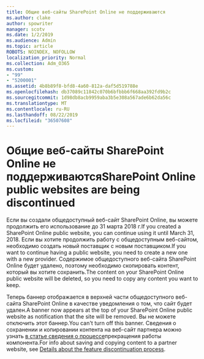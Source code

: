 ```yaml
---
title: Общие веб-сайты SharePoint Online не поддерживаются
ms.author: clake
author: spowriter
manager: scotv
ms.date: 1/2/2019
ms.audience: Admin
ms.topic: article
ROBOTS: NOINDEX, NOFOLLOW
localization_priority: Normal
ms.collection: Adm_O365
ms.custom:
- "99"
- "5200001"
ms.assetid: 4b8b89f8-bfd8-4a60-812a-daf5d519788e
ms.openlocfilehash: db37089c11842c070b6bfbbb6f668aa392fd9b2c
ms.sourcegitcommit: 1d98db8acb9959aba3b5e308a567ade6b62da56c
ms.translationtype: MT
ms.contentlocale: ru-RU
ms.lasthandoff: 08/22/2019
ms.locfileid: "36507608"
---
```

# <a name="sharepoint-online-public-websites-are-being-discontinued"></a><span data-ttu-id="96e09-102">Общие веб-сайты SharePoint Online не поддерживаются</span><span class="sxs-lookup"><span data-stu-id="96e09-102">SharePoint Online public websites are being discontinued</span></span>

<span data-ttu-id="96e09-103">Если вы создали общедоступный веб-сайт SharePoint Online, вы можете продолжить его использование до 31 марта 2018 г.</span><span class="sxs-lookup"><span data-stu-id="96e09-103">If you created a SharePoint Online public website, you can continue using it until March 31, 2018.</span></span> <span data-ttu-id="96e09-104">Если вы хотите продолжить работу с общедоступным веб-сайтом, необходимо создать новый поставщик с новым поставщиком.</span><span class="sxs-lookup"><span data-stu-id="96e09-104">If you want to continue having a public website, you need to create a new one with a new provider.</span></span> <span data-ttu-id="96e09-105">Содержимое общедоступного веб-сайта SharePoint Online будет удалено, поэтому необходимо скопировать контент, который вы хотите сохранить.</span><span class="sxs-lookup"><span data-stu-id="96e09-105">The content on your SharePoint Online public website will be deleted, so you need to copy any content you want to keep.</span></span>
  
<span data-ttu-id="96e09-106">Теперь баннер отображается в верхней части общедоступного веб-сайта SharePoint Online в качестве уведомления о том, что сайт будет удален.</span><span class="sxs-lookup"><span data-stu-id="96e09-106">A banner now appears at the top of your SharePoint Online public website as notification that the site will be removed.</span></span> <span data-ttu-id="96e09-107">Вы не можете отключить этот баннер.</span><span class="sxs-lookup"><span data-stu-id="96e09-107">You can't turn off this banner.</span></span> <span data-ttu-id="96e09-108">Сведения о сохранении и копировании контента на веб-сайт партнера можно узнать [в статье сведения о процессе](https://go.microsoft.com/fwlink/?linkid=866980)прекращения работы компонента.</span><span class="sxs-lookup"><span data-stu-id="96e09-108">For info about saving and copying content to a partner website, see [Details about the feature discontinuation process](https://go.microsoft.com/fwlink/?linkid=866980).</span></span>
  